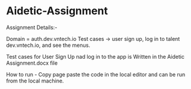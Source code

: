 # Aidetic-Assignment

Assignment Details:-

Domain = auth.dev.vntech.io
Test cases -> user sign up, log in to talent dev.vntech.io, and see the menus.

Test cases for User Sign Up nad log in to the app is Written in the Aidetic Assignment.docx file

How to run - 
Copy page paste the code in the local editor and can be run from the local machine.
